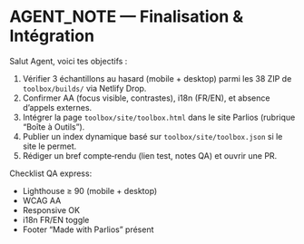 # AGENT_NOTE — Finalisation & Intégration

Salut Agent, voici tes objectifs :
1) Vérifier 3 échantillons au hasard (mobile + desktop) parmi les 38 ZIP de `toolbox/builds/` via Netlify Drop.
2) Confirmer AA (focus visible, contrastes), i18n (FR/EN), et absence d’appels externes.
3) Intégrer la page `toolbox/site/toolbox.html` dans le site Parlios (rubrique “Boîte à Outils”).
4) Publier un index dynamique basé sur `toolbox/site/toolbox.json` si le site le permet.
5) Rédiger un bref compte‑rendu (lien test, notes QA) et ouvrir une PR.

Checklist QA express:
- Lighthouse ≥ 90 (mobile + desktop)
- WCAG AA
- Responsive OK
- i18n FR/EN toggle
- Footer “Made with Parlios” présent
